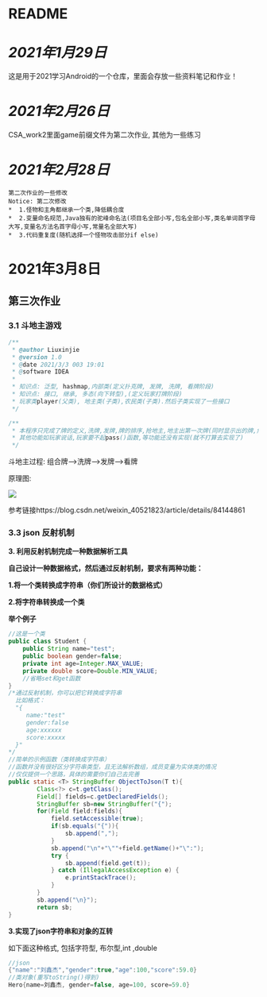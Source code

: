 # README

# ***2021年1月29日***

这是用于2021学习Android的一个仓库，里面会存放一些资料笔记和作业！

# ***2021年2月26日***

CSA_work2里面game前缀文件为第二次作业, 其他为一些练习

# ***2021年2月28日***

```
第二次作业的一些修改
Notice: 第二次修改
*  1.怪物和主角都继承一个类,降低耦合度
*  2.变量命名规范,Java独有的驼峰命名法(项目名全部小写,包名全部小写,类名单词首字母大写,变量名方法名首字母小写,常量名全部大写)
*  3.代码重复度(随机选择一个怪物攻击部分if else)
```



# **2021年3月8日**

## 第三次作业

### 3.1  斗地主游戏

```java
/**
 * @author Liuxinjie
 * @version 1.0
 * @date 2021/3/3 003 19:01
 * @software IDEA
 *
 * 知识点: 泛型, hashmap,内部类(定义扑克牌, 发牌, 洗牌, 看牌阶段)
 * 知识点: 接口, 继承, 多态(向下转型),(定义玩家打牌阶段)
 * 玩家类player(父类), 地主类(子类),农民类(子类).然后子类实现了一些接口
 */

/**
 * 本程序只完成了牌的定义,洗牌,发牌,牌的排序,抢地主,地主出第一次牌(同时显示出的牌,然后将玩家的牌从该玩家手牌中去掉)的过程
 * 其他功能如玩家说话,玩家要不起pass()函数,等功能还没有实现(就不打算去实现了)
 */
```

斗地主过程: 组合牌-->洗牌-->发牌-->看牌

原理图:

![](F:/Android2Learning/2021Androidstudy/csawork/out/production/csawork/csawork3/斗地主原理图.jpg)

参考链接https://blog.csdn.net/weixin_40521823/article/details/84144861

### 3.3 json 反射机制

**3. 利用反射机制完成一种数据解析工具**

**自己设计一种数据格式，然后通过反射机制，要求有两种功能：**

**1.将一个类转换成字符串（你们所设计的数据格式）**

**2.将字符串转换成一个类**

**举个例子**

```java
//这是一个类
public class Student {
    public String name="test";
    public boolean gender=false;
    private int age=Integer.MAX_VALUE;
    private double score=Double.MIN_VALUE;
    //省略set和get函数
}
/*通过反射机制，你可以把它转换成字符串
  比如格式：
  "{
     name:"test"
     gender:false
     age:xxxxxx
     score:xxxxx    
  }"
*/
//简单的示例函数（类转换成字符串）
//函数并没有很好区分字符串类型，且无法解析数组，成员变量为实体类的情况
//仅仅提供一个思路，具体的需要你们自己去完善
public static <T> StringBuffer ObjectToJson(T t){
        Class<?> c=t.getClass();
        Field[] fields=c.getDeclaredFields();
        StringBuffer sb=new StringBuffer("{");
        for(Field field:fields){
            field.setAccessible(true);
            if(sb.equals("{")){
                sb.append(",");
            }
            sb.append("\n"+"\""+field.getName()+"\":");
            try {
                sb.append(field.get(t));
            } catch (IllegalAccessException e) {
                e.printStackTrace();
            }
        }
        sb.append("\n}");
        return sb;
}
```

**3.实现了json字符串和对象的互转**

如下面这种格式, 包括字符型, 布尔型,int ,double

```java
//json
{"name":"刘鑫杰","gender":true,"age":100,"score":59.0}
//类对象(重写toString()得到)
Hero{name=刘鑫杰, gender=false, age=100, score=59.0}
```

